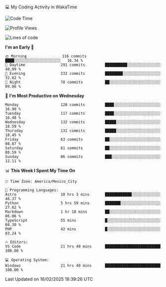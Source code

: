 💻 My Coding Activity in WakaTime
<!--START_SECTION:waka-->
![Code Time](http://img.shields.io/badge/Code%20Time-240%20hrs%205%20mins-blue)

![Profile Views](http://img.shields.io/badge/Profile%20Views-1-blue)

![Lines of code](https://img.shields.io/badge/From%20Hello%20World%20I%27ve%20Written-1.8%20million%20lines%20of%20code-blue)

**I'm an Early 🐤** 

```text
🌞 Morning                116 commits         ████░░░░░░░░░░░░░░░░░░░░░   16.34 % 
🌆 Daytime                291 commits         ██████████░░░░░░░░░░░░░░░   40.99 % 
🌃 Evening                233 commits         ████████░░░░░░░░░░░░░░░░░   32.82 % 
🌙 Night                  70 commits          ██░░░░░░░░░░░░░░░░░░░░░░░   09.86 % 
```
📅 **I'm Most Productive on Wednesday** 

```text
Monday                   120 commits         ████░░░░░░░░░░░░░░░░░░░░░   16.90 % 
Tuesday                  117 commits         ████░░░░░░░░░░░░░░░░░░░░░   16.48 % 
Wednesday                132 commits         █████░░░░░░░░░░░░░░░░░░░░   18.59 % 
Thursday                 131 commits         █████░░░░░░░░░░░░░░░░░░░░   18.45 % 
Friday                   63 commits          ██░░░░░░░░░░░░░░░░░░░░░░░   08.87 % 
Saturday                 61 commits          ██░░░░░░░░░░░░░░░░░░░░░░░   08.59 % 
Sunday                   86 commits          ███░░░░░░░░░░░░░░░░░░░░░░   12.11 % 
```


📊 **This Week I Spent My Time On** 

```text
🕑︎ Time Zone: America/Mexico_City

💬 Programming Languages: 
Astro                    10 hrs 3 mins       ████████████░░░░░░░░░░░░░   46.37 % 
Python                   5 hrs 59 mins       ███████░░░░░░░░░░░░░░░░░░   27.62 % 
Markdown                 1 hr 18 mins        ██░░░░░░░░░░░░░░░░░░░░░░░   06.06 % 
TypeScript               55 mins             █░░░░░░░░░░░░░░░░░░░░░░░░   04.30 % 
PHP                      42 mins             █░░░░░░░░░░░░░░░░░░░░░░░░   03.24 % 

🔥 Editors: 
VS Code                  21 hrs 40 mins      █████████████████████████   100.00 % 

💻 Operating System: 
Windows                  21 hrs 40 mins      █████████████████████████   100.00 % 
```


 Last Updated on 16/02/2025 18:39:26 UTC
<!--END_SECTION:waka-->
